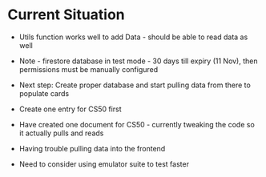 # Current Situation
- Utils function works well to add Data - should be able to read data as well
- Note - firestore database in test mode - 30 days till expiry (11 Nov), then permissions must be manually configured

- Next step: Create proper database and start pulling data from there to populate cards
- Create one entry for CS50 first
- Have created one document for CS50 - currently tweaking the code so it actually pulls and reads
- Having trouble pulling data into the frontend

- Need to consider using emulator suite to test faster